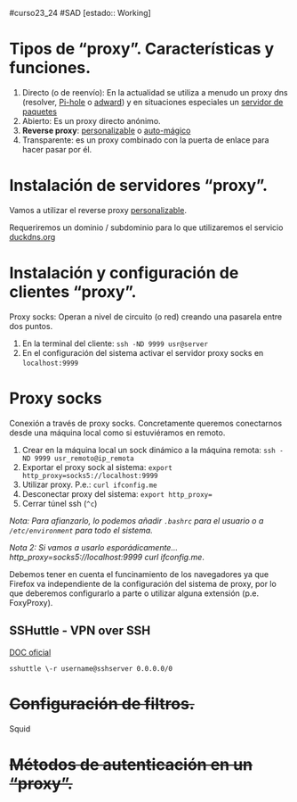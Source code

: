   #curso23_24 #SAD [estado:: Working] 

# Tipos de “proxy”. Características y funciones.
1. Directo (o de reenvío): En la actualidad se utiliza a menudo un proxy dns (resolver, [Pi-hole](https://github.com/pi-hole/docker-pi-hole/) o [adward](https://github.com/AdguardTeam/AdGuardHome/wiki/Docker)) y en situaciones especiales un [servidor de paquetes](https://hub.docker.com/r/soulteary/apt-proxy)
2. Abierto: Es un proxy directo anónimo.
3. **Reverse proxy**: [personalizable](https://github.com/NginxProxyManager/nginx-proxy-manager) o [auto-mágico](https://github.com/lucaslorentz/caddy-docker-proxy)
4. Transparente: es un proxy combinado con la puerta de enlace para hacer pasar por él.


# Instalación de servidores “proxy”.
Vamos a utilizar el reverse proxy [personalizable](https://github.com/NginxProxyManager/nginx-proxy-manager). 

Requeriremos un dominio / subdominio para lo que utilizaremos el servicio [duckdns.org](https://www.duckdns.org/)

# Instalación y configuración de clientes “proxy”.
Proxy socks: 
Operan a nivel de circuito (o red) creando una pasarela entre dos puntos.

1. En la terminal del cliente: `ssh -ND 9999 usr@server`
2. En el configuración del sistema activar el servidor proxy socks en `localhost:9999`

# Proxy socks
Conexión a través de proxy socks. Concretamente queremos conectarnos desde una máquina local como si estuviéramos en remoto.

1. Crear en la máquina local un sock dinámico a la máquina remota: `ssh -ND 9999 usr_remoto@ip_remota`
2. Exportar el proxy sock al sistema: `export http_proxy=socks5://localhost:9999`
3. Utilizar proxy. P.e.: `curl ifconfig.me`
4. Desconectar proxy del sistema: `export http_proxy=`
5. Cerrar túnel ssh (`^c`)

*Nota: Para afianzarlo, lo podemos añadir `.bashrc` para el usuario o a `/etc/environment` para todo el sistema.*

*Nota 2: Si vamos a usarlo esporádicamente... http_proxy=socks5://localhost:9999 curl ifconfig.me*.

Debemos tener en cuenta el funcinamiento de los navegadores ya que Firefox va independiente de la configuración del sistema de proxy, por lo que deberemos configurarlo a parte o utilizar alguna extensión (p.e. FoxyProxy).


## SSHuttle - VPN over SSH
[DOC oficial](https://sshuttle.readthedocs.io/en/stable/index.html)

`sshuttle \-r username@sshserver 0.0.0.0/0`

# ~~Configuración de filtros.~~
Squid

# ~~Métodos de autenticación en un “proxy”.~~
